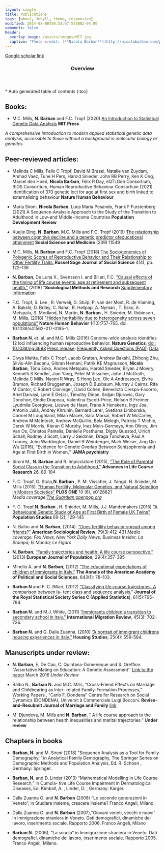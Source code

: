 ```yaml
---
layout: single
title: Publications
tags: [about, Jekyll, theme, responsive]
modified: 2014-08-08T20:53:07.573882-04:00
comments: false
header:
  overlay_image: /assets/images/MIT.jpg
  caption: "Photo credit: [**Nicola Barban**](http://nicolabarban.com/photography)"
---
```

[Google scholar link](http://scholar.google.co.uk/citations?user=cspszw4AAAAJ&hl=en)

<section id="table-of-contents" class="toc">
  <header>
    <h3>Overview</h3>
  </header>
<div id="drawer" markdown="1">
*  Auto generated table of contents
{:toc}
</div>
</section><!-- /#table-of-contents -->

## Books: 

* M.C. Mills, **N. Barban** and F.C. Tropf (2020) [An Introduction to Statistical Genetic Data Analysis](https://mitpress.mit.edu/books/introduction-statistical-genetic-data-analysis) **MIT Press**  

*A comprehensive introduction to modern applied statistical genetic data analysis, accessible to those without a background in molecular biology or genetics.*

## Peer-reviewed articles:

* Melinda C Mills, Felix C Tropf, David M Brazel, Natalie van Zuydam, Ahmad Vaez, Tune H Pers, Harold Snieder, John RB Perry, Ken K Ong, Marcel den Hoed, **Nicola Barban**, Felix R Day, eQTLGen Consortium, BIOS Consortium, Human Reproductive Behaviour Consortium (2021) Identification of 370 genetic loci for age at first sex and birth linked to externalising behaviour **Nature Human Behaviour**

* Maria Sironi, **Nicola Barban**, Luca Maria Pesando, Frank F Furstenberg (2021) A Sequence-Analysis Approach to the Study of the Transition to Adulthood in Low-and Middle-Income Countries **Population Development Review**

* Xuejie Ding, **N. Barban**,  M.C. Mills and F.C. Tropf (2019)  [The relationship between cognitive decline and a genetic predictor ofeducational attainment](https://reader.elsevier.com/reader/sd/pii/S027795361930543X?token=C0D83A7A794B54EC4BBFF434DB7B7D7DB4A6C6F128E0541804981362566FF9EC3820D2C0299AFD18FFFE41FC764396D7) **Social Science and Medicine** (239) 11549

* M.C. Mills, **N. Barban** and F.C. Tropf (2018) [The Sociogenomics of Polygenic Scores of Reproductive Behavior and Their Relationship to Other Fertility Traits.](https://www.rsfjournal.org/doi/full/10.7758/RSF.2018.4.4.07) **Russel Sage Journal of Social Science**  4(4), pp. 122–136 

* **N. Barban**, De Luna X., Svensson I. and Billari, F.C. [“Causal effects of the timing of life course events: age at retirement and subsequent health."](http://journals.sagepub.com/doi/pdf/10.1177/0049124117729697) (2018) ”**Sociological Methods and Research** [Supplementary Information](http://nicolabarban.com/RetirementSweden/)

* F.C. Tropf, S. Lee , R. Verweij, G. Stulp, P. van der Most, R. de Vlaming, A. Bakshi, D. Briley, C. Rahal, R. Hellpap, A. Nyman , T. Esko, A. Metspalu, S. Medland, N. Martin, **N. Barban** , H. Snieder, M. Robinson , M. Mills. (2018) ["Hidden heritability due to heterogeneity across seven populations"](https://www.gertstulp.com/pdf/2017_Tropf_et_al_Nature%20Human%20Behaviour_Heritability.pdf) **Nature Human Behavior** 1(10):757-765. doi: 10.1038/s41562-017-0195-1.

* **Barban N**, et. al.  and M.C. Mills (2016) Genome-wide analysis identifies 12 loci influencing human reproductive behavior. **Nature Genetics**, [doi: 10.1038/ng.3698](http://www.nature.com/ng/journal/vaop/ncurrent/full/ng.3698.html)	[Press release](http://www.sociogenome.com/data/FAQlanguages); [Frequently Asked Questions (FAQ)](http://www.sociogenome.com/data/NG2016FAQ); [Data](http://www.sociogenome.com/data)

* Divya Mehta, Felix C Tropf, Jacob Gratten, Andrew Bakshi, Zhihong Zhu, Silviu-Alin Bacanu, Gibran Hemani, Patrik KE Magnusson, **Nicola Barban**, Tõnu Esko, Andres Metspalu, Harold Snieder, Bryan J Mowry, Kenneth S Kendler, Jian Yang, Peter M Visscher, John J McGrath, Melinda C Mills, Naomi R Wray, S Hong Lee, Ole A Andreassen, Elvira Bramon, Richard Bruggeman, Joseph D Buxbaum, Murray J Cairns, Rita M Cantor, C Robert Cloninger, David Cohen, Benedicto Crespo-Facorro, Ariel Darvasi, Lynn E DeLisi, Timothy Dinan, Srdjan Djurovic, Gary Donohoe, Elodie Drapeau, Valentina Escott-Price, Nelson B Freimer, Lyudmila Georgieva, Lieuwe de Haan, Frans A Henskens, Inge Joa, Antonio Julià, Andrey Khrunin, Bernard Lerer, Svetlana Limborska, Carmel M Loughland, Milan Macek, Sara Marsal, Robert W McCarley, Andrew M McIntosh, Andrew McQuillin, Bela Melegh, Patricia T Michie, Derek W Morris, Kieran C Murphy, Inez Myin-Germeys, Ann Olincy, Jim Van Os, Christos Pantelis, Danielle Posthuma, Digby Quested, Ulrich Schall, Rodney J Scott, Larry J Seidman, Draga Toncheva, Paul A Tooney, John Waddington, Daniel R Weinberger, Mark Weiser, Jing Qin Wu (2016), “Evidence for Genetic Overlap Between Schizophrenia and Age at First Birth in Women,'' **JAMA psychiatry**

* Sironi M., **N. Barban** and R. Impicciatore (2015), [“The Role of Parental Social Class in the Transition to Adulthood,”](http://www.sciencedirect.com/science/article/pii/S1040260815000532) **Advances in Life Course Research** 26, 89-104 

* F. C. Tropf, G. Stulp,**N. Barban** , P. M. Visscher, J. Yangd, H. Snieder, M. Mills (2015). ["Human Fertility, Molecular Genetics, and Natural Selection in Modern Societies"](http://www.tandfonline.com/doi/abs/10.1080/00324728.2015.1056823#.ViAIMrwu9_g)  **PLOS ONE** 10 (6), e0126821  
_Media coverage:[The Guardian](https://www.theguardian.com/science/2015/jun/03/genetics-plays-role-in-deciding-at-what-age-women-have-first-child-says-study);[openpop.org](http://www.openpop.org/?p=1111)_

* F. C. Tropf,**N. Barban** , H. Snieder, M. Mills, J.J. Mandemakers (2015) ["A Behavioural Genetic Study of Age at First Birth of Female UK Twins"](http://www.tandfonline.com/doi/abs/10.1080/00324728.2015.1056823#.ViAIMrwu9_g) **Population Studies**  69 (2), 129-145  

* N. Balbo and **N. Barban**, (2014). ["Does fertility behavior spread among friends?"](http://asr.sagepub.com/content/79/3/412.abstract) **American Sociological Review**, 79(3):412-431 
_Media coverage: Fox News; New York Daily News; Business Insider; La Stampa; El Mundo; Le Figaro_

* **N. Barban**, [“Family trajectories and health: A life course perspective,”](http://link.springer.com/article/10.1007%2Fs10680-013-9296-3) (2013) **European Journal of Population**, 29(4):357-385 

* Minello A. and **N. Barban**, (2012) [“The educational expectations of children of immigrants in Italy,”](http://ann.sagepub.com/content/643/1/78.full.pdf+html) **The Annals of the American Academy of Political and Social Sciences**, 643(1): 78–103. 

* **Barban N** and F. C. Billari, (2012) [“Classifying life course trajectories. A comparison between la- tent class and sequence analysis,”](http://onlinelibrary.wiley.com/doi/10.1111/j.1467-9876.2012.01047.x/abstract?systemMessage=Wiley+Online+Library+will+be+disrupted+on+9+June+from+10%3A00-12%3A00+BST+%2805%3A00-07%3A00+EDT%29+for+essential+maintenance) **Journal of the Royal Statistical Society Series C (Applied Statistics)**, 61(5):765–784. 

* **Barban N.** and M.J. White, (2011) [“Immigrants children's transition to secondary school in Italy.”](http://onlinelibrary.wiley.com/doi/10.1111/j.1747-7379.2011.00863.x/abstract)
 **International Migration Review**, 45(3): 702–726. 
* **Barban N.** and G. Dalla Zuanna, (2010) [“A portrait of immigrant childrens housing experiences in Italy.”](http://www.tandfonline.com/doi/abs/10.1080/02673031003712053?journalCode=chos20&) **Housing Studies**, 25(4): 559–584. 


## Manuscripts under review:

* **N. Barban**, E. De Cao, C. Quintana-Domeneque and S. Oreffice. "Assortative Mating on Education: A Genetic Assessment'' [Link to the paper](http://www.economics.ox.ac.uk/materials/papers/14450/paper-791.pdf) March 2016 _Under Review_

* Balbo N., **Barban N.** and M.C. Mills, “Cross-Friend Effects on Marriage and Childbearing as Inter- related Family-Formation Processes,” Working Papers , “Carlo F. Dondena” Centre for Research on Social Dynamics (DONDENA), Universit ́a Commerciale Luigi Bocconi. **Revise-and-Resubmit Journal of Marriage and Family** [link](http://www.dondena.unibocconi.it/wps/wcm/connect/Cdr/Centro_Dondena/Home/Working+Papers/Working_Paper_56_CdR_Dondena)

* M. Djundeva, M. Mills and **N. Barban**, “ A life course approach to the relationship between health inequalities and marital trajectories.” **Under review**

## Chapters in books
* **Barban, N.**  and M. Sironi (2018) "Sequence Analysis as a Tool for Family  Demography,'' in Analytical Family Demography, The Springer Series on Demographic Methods and Population Analysis, Ed. R. Schoen , Germany: Springer. 

* **Barban, N.** and D. Linder (2013) “Mathematical Modelling in Life Course Research,” in Cumula- tive Life Course Impairment in Dermatological Diseases, Ed. Kimball, A. , Linder, D. , Germany: Karger. 

* Dalla Zuanna G. and **N. Barban** (2008) “Le seconde generazioni in Veneto”, in Studiare insieme, crescere insieme? Franco Angeli, Milano.

* Dalla Zuanna G. and **N. Barban** (2007),“Giovani veneti, vecchi e nuovi” in Immigrazione straniera in Veneto. Dati demografici, dinamiche del lavoro, inserimento sociale. Rapporto 2006. Franco Angeli, Milano

* **Barban N.** (2006), “La scuola” in Immigrazione straniera in Veneto. Dati demografici, dinamiche del lavoro, inserimento sociale. Rapporto 2005. Franco Angeli, Milano.

